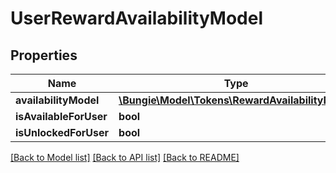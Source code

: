 # UserRewardAvailabilityModel

## Properties
Name | Type | Description | Notes
------------ | ------------- | ------------- | -------------
**availabilityModel** | [**\Bungie\Model\Tokens\RewardAvailabilityModel**](RewardAvailabilityModel.md) |  | [optional] 
**isAvailableForUser** | **bool** |  | [optional] 
**isUnlockedForUser** | **bool** |  | [optional] 

[[Back to Model list]](../README.md#documentation-for-models) [[Back to API list]](../README.md#documentation-for-api-endpoints) [[Back to README]](../README.md)


